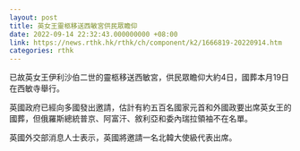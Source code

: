 ```yaml
---
layout: post
title: 英女王靈柩移送西敏宮供民眾瞻仰
date: 2022-09-14 22:32:43.000000000 +08:00
link: https://news.rthk.hk/rthk/ch/component/k2/1666819-20220914.htm
categories: rthk
---
```


已故英女王伊利沙伯二世的靈柩移送西敏宮，供民眾瞻仰大約4日，國葬本月19日在西敏寺舉行。

英國政府已經向多國發出邀請，估計有約五百名國家元首和外國政要出席英女王的國葬，但俄羅斯總統普京、阿富汗、敘利亞和委內瑞拉領袖不在名單。

英國外交部消息人士表示，英國將邀請一名北韓大使級代表出席。
